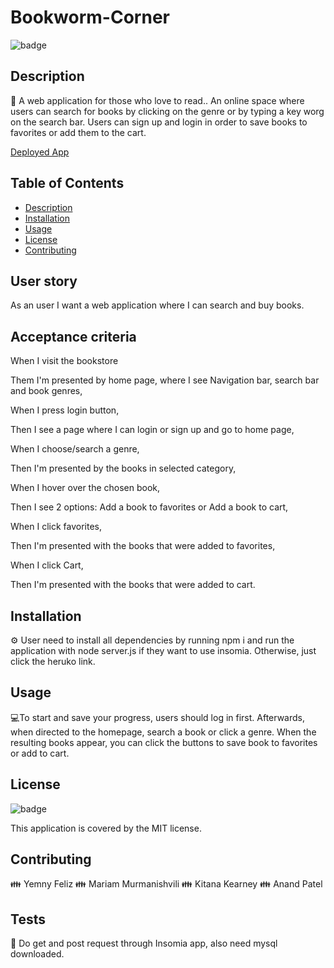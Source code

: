 # Bookworm-Corner

![badge](https://img.shields.io/badge/license-MIT-brightgreen)
<br />
  

## Description
📙 A web application for those who love to read..
An online space where users can search for books by clicking on the genre or by typing a key worg on the search bar.
Users can sign up and login in order to save books to favorites or add them to the cart.

[Deployed App](https://bookworm-corner-8f20cb894ad7.herokuapp.com/)

## Table of Contents
- [Description](#description)
- [Installation](#installation)
- [Usage](#usage)
- [License](#license)
- [Contributing](#contributing)

## User story

As an user I want a web application where I can search and buy books.

## Acceptance criteria

When I visit the bookstore

Them I'm presented by home page, where I see Navigation bar, search bar and book genres,

When I press login button, 

Then I see a page where I can login or sign up and go to home page,

When I choose/search a genre,

Then I'm presented by the books in selected category,

When I hover over the chosen book,

Then I see 2 options: Add a book to favorites or Add a book to cart,

When I click favorites,

Then I'm presented with the books that were added to favorites,

When I click Cart, 

Then I'm presented with the books that were added to cart. 


## Installation
⚙️ User need to install all dependencies by running npm i and run the application with node server.js if they want to use insomia. Otherwise, just click the heruko link.

## Usage
💻To start and save your progress, users should log in first. Afterwards, when directed to the homepage, search a book or click a genre. When the resulting books appear, you can click the buttons to save book to favorites or add to cart.

## License

![badge](https://img.shields.io/badge/license-MIT-brightgreen)
<br />

This application is covered by the MIT license. 

## Contributing
👪 Yemny Feliz
👪 Mariam Murmanishvili
👪 Kitana Kearney
👪 Anand Patel

## Tests
📝 Do get and post request through Insomia app, also need mysql downloaded.
